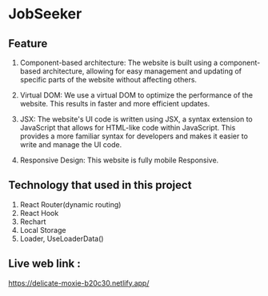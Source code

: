 
# JobSeeker




## Feature
1. Component-based architecture: The website is built using a component-based architecture, allowing for easy management and updating of specific parts of the website without affecting others.

2. Virtual DOM: We use a virtual DOM to optimize the performance of the website. This results in faster and more efficient updates.

3. JSX: The website's UI code is written using JSX, a syntax extension to JavaScript that allows for HTML-like code within JavaScript. This provides a more familiar syntax for developers and makes it easier to write and manage the UI code.

4. Responsive Design: This website is fully mobile Responsive.
## Technology that used in this project

1. React Router(dynamic routing)
2. React Hook
3. Rechart
4. Local Storage
5. Loader, UseLoaderData()
## Live web link :
https://delicate-moxie-b20c30.netlify.app/